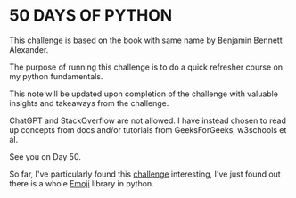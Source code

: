 # 50 DAYS OF PYTHON

This challenge is based on the book with same name by Benjamin Bennett Alexander.

The purpose of running this challenge is to do a quick refresher course on my python fundamentals.

This note will be updated upon completion of the challenge with valuable insights and takeaways from the challenge.

ChatGPT and StackOverflow are not allowed. I have instead chosen to read up concepts from docs and/or tutorials from GeeksForGeeks, w3schools et al.

See you on Day 50.

So far, I've particularly found this [challenge](python_snakes.py) interesting, I've just found out there is a whole [Emoji](https://pypi.org/project/emoji/) library in python.
